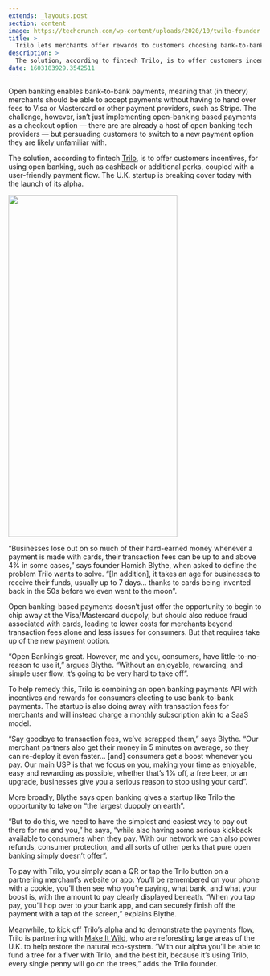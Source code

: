 ```yaml
--- 
extends: _layouts.post 
section: content 
image: https://techcrunch.com/wp-content/uploads/2020/10/twilo-founder.png?w=505 
title: > 
  Trilo lets merchants offer rewards to customers choosing bank-to-bank payments – TechCrunch 
description: > 
  The solution, according to fintech Trilo, is to offer customers incentives, for using open banking, such as cashback or additional perks, coupled with a user-friendly payment flow.To help remedy this, Trilo is combining an open banking payments API with incentives and rewards for consumers electing to use bank-to-bank payments.The startup is also doing away with transaction fees for merchants and will instead charge a monthly subscription akin to a SaaS model.More broadly, Blythe says open banking gives a startup like Trilo the opportunity to take on “the largest duopoly on earth”.With our network we can also power refunds, consumer protection, and all sorts of other perks that pure open banking simply doesn’t offer”. 
date: 1603183929.3542511 
--- 
```

<div><p id="speakable-summary">Open banking enables bank-to-bank payments, meaning that (in theory) merchants should be able to accept payments without having to hand over fees to Visa or Mastercard or other payment providers, such as Stripe. The challenge, however, isn&#8217;t just implementing open-banking based payments as a checkout option &#8212; there are are already a host of open banking tech providers &#8212; but persuading customers to switch to a new payment option they are likely unfamiliar with.</p>
<p>The solution, according to fintech <a href="https://trilo.io/">Trilo</a>, is to offer customers incentives, for using open banking, such as cashback or additional perks, coupled with a user-friendly payment flow. The U.K. startup is breaking cover today with the launch of its alpha.</p>
<p></p><img src="https://techcrunch.com/wp-content/uploads/2020/10/TriloPay.png?w=336" alt="" width="336" height="680" class="vertical size-large wp-image-2062235"><p class="piano-inline-promo"></p>
<p>&#8220;Businesses lose out on so much of their hard-earned money whenever a payment is made with cards, their transaction fees can be up to and above 4% in some cases,&#8221; says founder Hamish Blythe, when asked to define the problem Trilo wants to solve. &#8220;[In addition], it takes an age for businesses to receive their funds, usually up to 7 days&#8230; thanks to cards being invented back in the 50s before we even went to the moon&#8221;.</p><p>Open banking-based payments doesn&#8217;t just offer the opportunity to begin to chip away at the Visa/Mastercard duopoly, but should also reduce fraud associated with cards, leading to lower costs for merchants beyond transaction fees alone and less issues for consumers. But that requires take up of the new payment option.</p>
<p>&#8220;Open Banking&#8217;s great. However, me and you, consumers, have little-to-no-reason to use it,&#8221; argues Blythe. &#8220;Without an enjoyable, rewarding, and simple user flow, it&#8217;s going to be very hard to take off&#8221;.</p>
<p>To help remedy this, Trilo is combining an open banking payments API with incentives and rewards for consumers electing to use bank-to-bank payments. The startup is also doing away with transaction fees for merchants and will instead charge a monthly subscription akin to a SaaS model.</p>
<p>&#8220;Say goodbye to transaction fees, we&#8217;ve scrapped them,&#8221; says Blythe. &#8220;Our merchant partners also get their money in 5 minutes on average, so they can re-deploy it even faster&#8230; [and] consumers get a boost whenever you pay. Our main USP is that we focus on you, making your time as enjoyable, easy and rewarding as possible, whether that&#8217;s 1% off, a free beer, or an upgrade, businesses give you a serious reason to stop using your card&#8221;.</p>
<p>More broadly, Blythe says open banking gives a startup like Trilo the opportunity to take on &#8220;the largest duopoly on earth&#8221;.</p>
<p>&#8220;But to do this, we need to have the simplest and easiest way to pay out there for me and you,&#8221; he says, &#8220;while also having some serious kickback available to consumers when they pay. With our network we can also power refunds, consumer protection, and all sorts of other perks that pure open banking simply doesn&#8217;t offer&#8221;.</p>
<p>To pay with Trilo, you simply scan a QR or tap the Trilo button on a partnering merchant&#8217;s website or app. You&#8217;ll be remembered on your phone with a cookie, you&#8217;ll then see who you&#8217;re paying, what bank, and what your boost is, with the amount to pay clearly displayed beneath. &#8220;When you tap pay, you&#8217;ll hop over to your bank app, and can securely finish off the payment with a tap of the screen,&#8221; explains Blythe.</p>
<p>Meanwhile, to kick off Trilo&#8217;s alpha and to demonstrate the payments flow, Trilo is partnering with <a href="https://www.makeitwild.co.uk/">Make It Wild</a>, who are reforesting large areas of the U.K. to help restore the natural eco-system. &#8220;With our alpha you&#8217;ll be able to fund a tree for a fiver with Trilo, and the best bit, because it&#8217;s using Trilo, every single penny will go on the trees,&#8221; adds the Trilo founder.</p>
</div>
